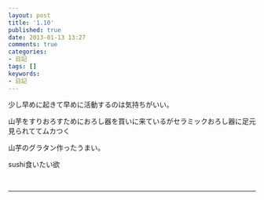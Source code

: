 ```yaml
---
layout: post
title: '1.10'
published: true
date: 2013-01-13 13:27
comments: true
categories:
- 日記
tags: []
keywords:
- 日記
---
```

少し早めに起きて早めに活動するのは気持ちがいい。

山芋をすりおろすためにおろし器を買いに来ているがセラミックおろし器に足元見られててムカつく

山芋のグラタン作ったうまい。

sushi食いたい欲

&nbsp;

---

